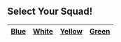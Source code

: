 ## Select Your Squad! ##
<!--
+ Note to instructor: Edit this page depending on how many squads you would like to support.
-->
| [Blue](squads/Blue.md)  | [White](squads/White.md) | [Yellow](squads/Yellow.md) | [Green](squads/Green.md) |
|:---:|:---:|:---:|:---:|
